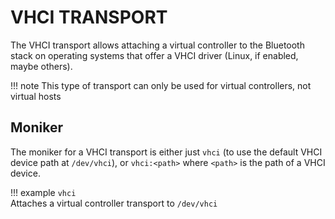 VHCI TRANSPORT
==============

The VHCI transport allows attaching a virtual controller to the Bluetooth stack on operating systems that offer a VHCI driver (Linux, if enabled, maybe others).

!!! note
    This type of transport can only be used for virtual controllers, not virtual hosts

## Moniker
The moniker for a VHCI transport is either just `vhci` (to use the default VHCI device path at `/dev/vhci`), or `vhci:<path>` where `<path>` is the path of a VHCI device.

!!! example
    `vhci`  
    Attaches a virtual controller transport to `/dev/vhci`